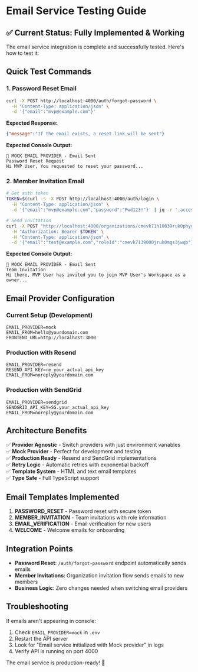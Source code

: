 # Email Service Testing Guide

## ✅ Current Status: Fully Implemented & Working

The email service integration is complete and successfully tested. Here's how to test it:

## Quick Test Commands

### 1. Password Reset Email
```bash
curl -X POST http://localhost:4000/auth/forgot-password \
  -H "Content-Type: application/json" \
  -d '{"email":"mvp@example.com"}'
```

**Expected Response:**
```json
{"message":"If the email exists, a reset link will be sent"}
```

**Expected Console Output:**
```
📧 MOCK EMAIL PROVIDER - Email Sent
Password Reset Request
Hi MVP User, You requested to reset your password...
```

### 2. Member Invitation Email
```bash
# Get auth token
TOKEN=$(curl -s -X POST http://localhost:4000/auth/login \
  -H "Content-Type: application/json" \
  -d '{"email":"mvp@example.com","password":"Pwd123!"}' | jq -r '.accessToken')

# Send invitation
curl -X POST "http://localhost:4000/organizations/cmevk71h10039ruk0phyd91qn/invitations" \
  -H "Authorization: Bearer $TOKEN" \
  -H "Content-Type: application/json" \
  -d '{"email":"test@example.com","roleId":"cmevk7139000jruk0mgs3jwqb"}'
```

**Expected Console Output:**
```
📧 MOCK EMAIL PROVIDER - Email Sent
Team Invitation
Hi there, MVP User has invited you to join MVP User's Workspace as a owner...
```

## Email Provider Configuration

### Current Setup (Development)
```env
EMAIL_PROVIDER=mock
EMAIL_FROM=hello@yourdomain.com
FRONTEND_URL=http://localhost:3000
```

### Production with Resend
```env
EMAIL_PROVIDER=resend
RESEND_API_KEY=re_your_actual_api_key
EMAIL_FROM=noreply@yourdomain.com
```

### Production with SendGrid
```env
EMAIL_PROVIDER=sendgrid
SENDGRID_API_KEY=SG.your_actual_api_key
EMAIL_FROM=noreply@yourdomain.com
```

## Architecture Benefits

✅ **Provider Agnostic** - Switch providers with just environment variables  
✅ **Mock Provider** - Perfect for development and testing  
✅ **Production Ready** - Resend and SendGrid implementations  
✅ **Retry Logic** - Automatic retries with exponential backoff  
✅ **Template System** - HTML and text email templates  
✅ **Type Safe** - Full TypeScript support  

## Email Templates Implemented

1. **PASSWORD_RESET** - Password reset with secure token
2. **MEMBER_INVITATION** - Team invitations with role information  
3. **EMAIL_VERIFICATION** - Email verification for new users
4. **WELCOME** - Welcome emails for onboarding

## Integration Points

- **Password Reset**: `/auth/forgot-password` endpoint automatically sends emails
- **Member Invitations**: Organization invitation flow sends emails to new members
- **Business Logic**: Zero changes needed when switching email providers

## Troubleshooting

If emails aren't appearing in console:
1. Check `EMAIL_PROVIDER=mock` in `.env`
2. Restart the API server
3. Look for "Email service initialized with Mock provider" in logs
4. Verify API is running on port 4000

The email service is production-ready! 🚀